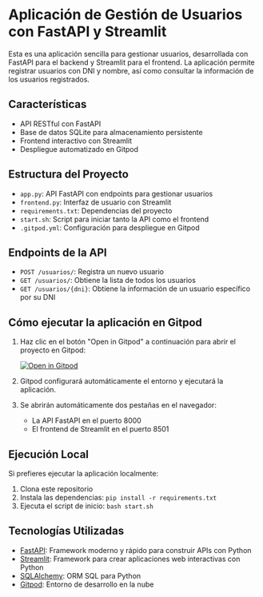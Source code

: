 # Aplicación de Gestión de Usuarios con FastAPI y Streamlit

Esta es una aplicación sencilla para gestionar usuarios, desarrollada con FastAPI para el backend y Streamlit para el frontend. La aplicación permite registrar usuarios con DNI y nombre, así como consultar la información de los usuarios registrados.

## Características

- API RESTful con FastAPI
- Base de datos SQLite para almacenamiento persistente
- Frontend interactivo con Streamlit
- Despliegue automatizado en Gitpod

## Estructura del Proyecto

- `app.py`: API FastAPI con endpoints para gestionar usuarios
- `frontend.py`: Interfaz de usuario con Streamlit
- `requirements.txt`: Dependencias del proyecto
- `start.sh`: Script para iniciar tanto la API como el frontend
- `.gitpod.yml`: Configuración para despliegue en Gitpod

## Endpoints de la API

- `POST /usuarios/`: Registra un nuevo usuario
- `GET /usuarios/`: Obtiene la lista de todos los usuarios
- `GET /usuarios/{dni}`: Obtiene la información de un usuario específico por su DNI

## Cómo ejecutar la aplicación en Gitpod

1. Haz clic en el botón "Open in Gitpod" a continuación para abrir el proyecto en Gitpod:

   [![Open in Gitpod](https://gitpod.io/button/open-in-gitpod.svg)](https://gitpod.io/#https://github.com/sergioalvarezmoreno/fastapi-streamlit-gitpod)

2. Gitpod configurará automáticamente el entorno y ejecutará la aplicación.
3. Se abrirán automáticamente dos pestañas en el navegador:
   - La API FastAPI en el puerto 8000
   - El frontend de Streamlit en el puerto 8501

## Ejecución Local

Si prefieres ejecutar la aplicación localmente:

1. Clona este repositorio
2. Instala las dependencias: `pip install -r requirements.txt`
3. Ejecuta el script de inicio: `bash start.sh`

## Tecnologías Utilizadas

- [FastAPI](https://fastapi.tiangolo.com/): Framework moderno y rápido para construir APIs con Python
- [Streamlit](https://streamlit.io/): Framework para crear aplicaciones web interactivas con Python
- [SQLAlchemy](https://www.sqlalchemy.org/): ORM SQL para Python
- [Gitpod](https://www.gitpod.io/): Entorno de desarrollo en la nube

